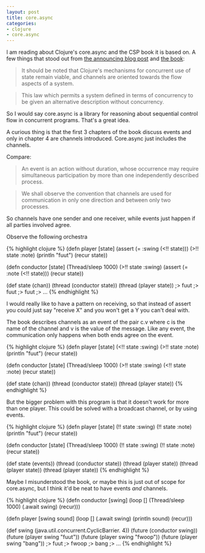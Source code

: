 ```yaml
---
layout: post
title: core.async
categories:
- clojure
- core.async
---
```


I am reading about Clojure's core.async and the CSP book it is based on. A few things that stood out from [the announcing blog post](http://clojure.com/blog/2013/06/28/clojure-core-async-channels.html) and [the book](http://www.usingcsp.com/cspbook.pdf):

> It should be noted that Clojure's mechanisms for concurrent use of state remain viable, and channels are oriented towards the flow aspects of a system.

> This law which permits a system defined in terms of concurrency to be given an alternative description without concurrency.

So I would say core.async is a library for reasoning about sequential control flow in concurrent programs. That's a great idea.

A curious thing is that the first 3 chapters of the book discuss  events and only in chapter 4 are channels introduced. Core.async just includes the channels.

Compare:

> An event is an action without duration, whose occurrence may require simultaneous participation by more than one independently described process.

> We shall observe the convention that channels are used for communication in only one direction and between only two processes.

So channels have one sender and one receiver, while events just happen if all parties involved agree.

Observe the following orchestra

{% highlight clojure %}
(defn player [state]
  (assert (= :swing (<!! state)))
  (>!! state :note)
  (println "fuut")
  (recur state))

(defn conductor [state]
  (Thread/sleep 1000)
  (>!! state :swing)
  (assert (= :note (<!! state)))
  (recur state))

(def state (chan))
(thread (conductor state))
(thread (player state))
;> fuut
;> fuut
;> fuut
;> ...
{% endhighlight %}

I would really like to have a pattern on receiving, so that instead of assert you could just say "receive X" and you won't get a Y you can't deal with.

The book describes channels as an event of the pair c.v where c is the name of the channel and v is the value of the message. Like any event, the communication only happens when both ends agree on the event.

{% highlight clojure %}
(defn player [state]
  (<!! state :swing)
  (>!! state :note)
  (println "fuut")
  (recur state))

(defn conductor [state]
  (Thread/sleep 1000)
  (>!! state :swing)
  (<!! state :note)
  (recur state))

(def state (chan))
(thread (conductor state))
(thread (player state))
{% endhighlight %}

But the bigger problem with this program is that it doesn't work for more than one player. This could be solved with a broadcast channel, or by using events.

{% highlight clojure %}
(defn player [state]
  (!! state :swing)
  (!! state :note)
  (println "fuut")
  (recur state))

(defn conductor [state]
  (Thread/sleep 1000)
  (!! state :swing)
  (!! state :note)
  (recur state))

(def state (events))
(thread (conductor state))
(thread (player state))
(thread (player state))
(thread (player state))
{% endhighlight %}

Maybe I misunderstood the book, or maybe this is just out of scope for core.async, but I think it'd be neat to have events *and* channels.

{% highlight clojure %}
(defn conductor [swing]
  (loop []
    (Thread/sleep 1000)
    (.await swing)
    (recur)))

(defn player [swing sound]
  (loop []
    (.await swing)
    (println sound)
    (recur)))

(def swing (java.util.concurrent.CyclicBarrier. 4))
(future (conductor swing))
(future (player swing "fuut"))
(future (player swing "fwoop"))
(future (player swing "bang"))
;> fuut
;> fwoop
;> bang
;> ...
{% endhighlight %}